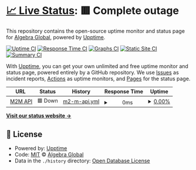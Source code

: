 # [📈 Live Status](https://status.coffeeon.global): <!--live status--> **🟥 Complete outage**

This repository contains the open-source uptime monitor and status page for [Algebra Global](https://www.algebra.global), powered by [Upptime](https://github.com/upptime/upptime).

[![Uptime CI](https://github.com/algebratech/coffeeon-status-page/workflows/Uptime%20CI/badge.svg)](https://github.com/algebratech/coffeeon-status-page/actions?query=workflow%3A%22Uptime+CI%22)
[![Response Time CI](https://github.com/algebratech/coffeeon-status-page/workflows/Response%20Time%20CI/badge.svg)](https://github.com/algebratech/coffeeon-status-page/actions?query=workflow%3A%22Response+Time+CI%22)
[![Graphs CI](https://github.com/algebratech/coffeeon-status-page/workflows/Graphs%20CI/badge.svg)](https://github.com/algebratech/coffeeon-status-page/actions?query=workflow%3A%22Graphs+CI%22)
[![Static Site CI](https://github.com/algebratech/coffeeon-status-page/workflows/Static%20Site%20CI/badge.svg)](https://github.com/algebratech/coffeeon-status-page/actions?query=workflow%3A%22Static+Site+CI%22)
[![Summary CI](https://github.com/algebratech/coffeeon-status-page/workflows/Summary%20CI/badge.svg)](https://github.com/algebratech/coffeeon-status-page/actions?query=workflow%3A%22Summary+CI%22)

With [Upptime](https://upptime.js.org), you can get your own unlimited and free uptime monitor and status page, powered entirely by a GitHub repository. We use [Issues](https://github.com/algebratech/coffeeon-status-page/issues) as incident reports, [Actions](https://github.com/algebratech/coffeeon-status-page/actions) as uptime monitors, and [Pages](https://status.coffeeon.global) for the status page.

<!--start: status pages-->
<!-- This summary is generated by Upptime (https://github.com/upptime/upptime) -->
<!-- Do not edit this manually, your changes will be overwritten -->
<!-- prettier-ignore -->
| URL | Status | History | Response Time | Uptime |
| --- | ------ | ------- | ------------- | ------ |
| <img alt="" src="https://favicons.githubusercontent.com/mqtt-service.coffeeon.global" height="13"> [M2M API](https://mqtt-service.coffeeon.global/staging/api/alive/) | 🟥 Down | [m2-m-api.yml](https://github.com/algebratech/coffeeon-status-page/commits/HEAD/history/m2-m-api.yml) | <details><summary><img alt="Response time graph" src="./graphs/m2-m-api/response-time-week.png" height="20"> 0ms</summary><br><a href="https://status.coffeeon.global/history/m2-m-api"><img alt="Response time 569" src="https://img.shields.io/endpoint?url=https%3A%2F%2Fraw.githubusercontent.com%2Falgebratech%2Fcoffeeon-status-page%2FHEAD%2Fapi%2Fm2-m-api%2Fresponse-time.json"></a><br><a href="https://status.coffeeon.global/history/m2-m-api"><img alt="24-hour response time 0" src="https://img.shields.io/endpoint?url=https%3A%2F%2Fraw.githubusercontent.com%2Falgebratech%2Fcoffeeon-status-page%2FHEAD%2Fapi%2Fm2-m-api%2Fresponse-time-day.json"></a><br><a href="https://status.coffeeon.global/history/m2-m-api"><img alt="7-day response time 0" src="https://img.shields.io/endpoint?url=https%3A%2F%2Fraw.githubusercontent.com%2Falgebratech%2Fcoffeeon-status-page%2FHEAD%2Fapi%2Fm2-m-api%2Fresponse-time-week.json"></a><br><a href="https://status.coffeeon.global/history/m2-m-api"><img alt="30-day response time 0" src="https://img.shields.io/endpoint?url=https%3A%2F%2Fraw.githubusercontent.com%2Falgebratech%2Fcoffeeon-status-page%2FHEAD%2Fapi%2Fm2-m-api%2Fresponse-time-month.json"></a><br><a href="https://status.coffeeon.global/history/m2-m-api"><img alt="1-year response time 569" src="https://img.shields.io/endpoint?url=https%3A%2F%2Fraw.githubusercontent.com%2Falgebratech%2Fcoffeeon-status-page%2FHEAD%2Fapi%2Fm2-m-api%2Fresponse-time-year.json"></a></details> | <details><summary><a href="https://status.coffeeon.global/history/m2-m-api">0.00%</a></summary><a href="https://status.coffeeon.global/history/m2-m-api"><img alt="All-time uptime 15.83%" src="https://img.shields.io/endpoint?url=https%3A%2F%2Fraw.githubusercontent.com%2Falgebratech%2Fcoffeeon-status-page%2FHEAD%2Fapi%2Fm2-m-api%2Fuptime.json"></a><br><a href="https://status.coffeeon.global/history/m2-m-api"><img alt="24-hour uptime 0.00%" src="https://img.shields.io/endpoint?url=https%3A%2F%2Fraw.githubusercontent.com%2Falgebratech%2Fcoffeeon-status-page%2FHEAD%2Fapi%2Fm2-m-api%2Fuptime-day.json"></a><br><a href="https://status.coffeeon.global/history/m2-m-api"><img alt="7-day uptime 0.00%" src="https://img.shields.io/endpoint?url=https%3A%2F%2Fraw.githubusercontent.com%2Falgebratech%2Fcoffeeon-status-page%2FHEAD%2Fapi%2Fm2-m-api%2Fuptime-week.json"></a><br><a href="https://status.coffeeon.global/history/m2-m-api"><img alt="30-day uptime 1.38%" src="https://img.shields.io/endpoint?url=https%3A%2F%2Fraw.githubusercontent.com%2Falgebratech%2Fcoffeeon-status-page%2FHEAD%2Fapi%2Fm2-m-api%2Fuptime-month.json"></a><br><a href="https://status.coffeeon.global/history/m2-m-api"><img alt="1-year uptime 15.83%" src="https://img.shields.io/endpoint?url=https%3A%2F%2Fraw.githubusercontent.com%2Falgebratech%2Fcoffeeon-status-page%2FHEAD%2Fapi%2Fm2-m-api%2Fuptime-year.json"></a></details>

<!--end: status pages-->

[**Visit our status website →**](https://status.coffeeon.global)

## 📄 License

- Powered by: [Upptime](https://github.com/upptime/upptime)
- Code: [MIT](./LICENSE) © [Algebra Global](https://www.algebra.global)
- Data in the `./history` directory: [Open Database License](https://opendatacommons.org/licenses/odbl/1-0/)
